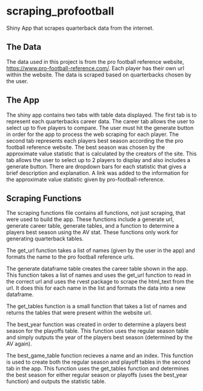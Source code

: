 # scraping_profootball
Shiny App that scrapes quarterback data from the internet. 

## The Data
The data used in this project is from the pro football reference website, https://www.pro-football-reference.com/.
Each player has their own url within the website. The data is scraped based on quarterbacks chosen by the user.

## The App
The shiny app contains two tabs with table data displayed. The first tab is to represent each quarterbacks career data. The career tab allows the user to select up to five players to compare. The user must hit the generate button in order for the app to process the web scraping for each player. The second tab represents each players best season according the the pro football reference website. The best season was chosen by the approximate value statistic that is calculated by the creators of the site. This tab allows the user to select up to 2 players to display and also includes a generate button. There are dropdown bars for each statistic that gives a brief description and explanation. A link was added to the information for the approximate value statistic given by pro-football-reference.

## Scraping Functions
The scraping functions file contains all functions, not just scraping, that were used to build the app. These functions include a generate url, generate career table, generate tables, and a function to determine a players best season using the AV stat. These functions only work for generating quarterback tables. 

The get_url function takes a list of names (given by the user in the app) and formats the name to the pro football reference urls. 

The generate dataframe table creates the career table shown in the app. This function takes a list of names and uses the get_url function to read in the correct url and uses the rvest package to scrape the html_text from the url. It does this for each name in the list and formats the data into a new dataframe. 

The get_tables function is a small function that takes a list of names and returns the tables that were present within the website url. 

The best_year function was created in order to determine a players best season for the playoffs table. This function uses the regular season table and simply outputs the year of the players best season (determined by the AV again). 

The best_game_table function recieves a name and an index. This function is used to create both the regular season and playoff tables in the second tab in the app. This function uses the get_tables function and determines the best season for either regular season or playoffs (uses the best_year function) and outputs the statistic table. 
